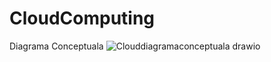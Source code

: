 # CloudComputing

Diagrama Conceptuala
![Clouddiagramaconceptuala drawio](https://github.com/user-attachments/assets/8f786f92-d1f0-4629-83ed-742b1b874bdb)
